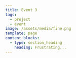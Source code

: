 ```yaml
---
title: Event 3
tags:
  - project
  - event
image: /assets/media/fine.png
template: page
content_blocks:
  - type: section_heading
    heading: Frustrating...
---
```

